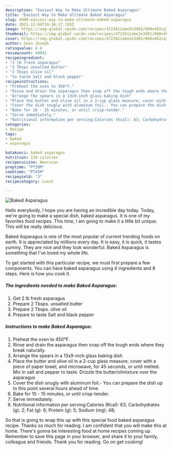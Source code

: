 ```yaml
---
description: "Easiest Way to Make Ultimate Baked Asparagus"
title: "Easiest Way to Make Ultimate Baked Asparagus"
slug: 4998-easiest-way-to-make-ultimate-baked-asparagus
date: 2021-12-04T19:36:17.155Z
image: https://img-global.cpcdn.com/recipes/4723611abe2e3d01/680x482cq70/baked-asparagus-recipe-main-photo.jpg
thumbnail: https://img-global.cpcdn.com/recipes/4723611abe2e3d01/680x482cq70/baked-asparagus-recipe-main-photo.jpg
cover: https://img-global.cpcdn.com/recipes/4723611abe2e3d01/680x482cq70/baked-asparagus-recipe-main-photo.jpg
author: Sean Joseph
ratingvalue: 4.4
reviewcount: 40041
recipeingredient:
- "2 lb fresh asparagus"
- "2 Tbsps unsalted butter"
- "2 Tbsps olive oil"
- "to taste Salt and black pepper"
recipeinstructions:
- "Preheat the oven to 450°F."
- "Rinse and drain the asparagus then snap off the tough ends where they break naturally."
- "Arrange the spears in a 13x9-inch glass baking dish"
- "Place the butter and olive oil in a 2-cup glass measure, cover with a piece of paper towel, and microwave, for 45 seconds, or until melted. Mix in salt and pepper to taste. Drizzle the butter/oilmixture over the asparagus"
- "Cover the dish snugly with aluminum foil.- You can prepare the dish up to this point several hours ahead of time."
- "Bake for 10 - 15 minutes, or until crisp-tender."
- "Serve immediately."
- "Nutritional information per serving:Calories (Kcal): 63; Carbohydrates (g): 2; Fat (g): 6; Protein (g): 5; Sodium (mg): 48;"
categories:
- Recipe
tags:
- baked
- asparagus

katakunci: baked asparagus 
nutrition: 119 calories
recipecuisine: American
preptime: "PT39M"
cooktime: "PT45M"
recipeyield: "3"
recipecategory: Lunch

---
```



![Baked Asparagus](https://img-global.cpcdn.com/recipes/4723611abe2e3d01/680x482cq70/baked-asparagus-recipe-main-photo.jpg)

Hello everybody, I hope you are having an incredible day today. Today, we're going to make a special dish, baked asparagus. It is one of my favorites food recipes. This time, I am going to make it a little bit unique. This will be really delicious.

Baked Asparagus is one of the most popular of current trending foods on earth. It is appreciated by millions every day. It is easy, it is quick, it tastes yummy. They are nice and they look wonderful. Baked Asparagus is something that I've loved my whole life.




To get started with this particular recipe, we must first prepare a few components. You can have baked asparagus using 4 ingredients and 8 steps. Here is how you cook it.

<!--inarticleads1-->

##### The ingredients needed to make Baked Asparagus:

1. Get 2 lb fresh asparagus
1. Prepare 2 Tbsps. unsalted butter
1. Prepare 2 Tbsps. olive oil
1. Prepare to taste Salt and black pepper




<!--inarticleads2-->

##### Instructions to make Baked Asparagus:

1. Preheat the oven to 450°F.
1. Rinse and drain the asparagus then snap off the tough ends where they break naturally.
1. Arrange the spears in a 13x9-inch glass baking dish
1. Place the butter and olive oil in a 2-cup glass measure, cover with a piece of paper towel, and microwave, for 45 seconds, or until melted. Mix in salt and pepper to taste. Drizzle the butter/oilmixture over the asparagus
1. Cover the dish snugly with aluminum foil.- You can prepare the dish up to this point several hours ahead of time.
1. Bake for 10 - 15 minutes, or until crisp-tender.
1. Serve immediately.
1. Nutritional information per serving:Calories (Kcal): 63; Carbohydrates (g): 2; Fat (g): 6; Protein (g): 5; Sodium (mg): 48;




So that is going to wrap this up with this special food baked asparagus recipe. Thanks so much for reading. I am confident that you will make this at home. There's gonna be interesting food at home recipes coming up. Remember to save this page in your browser, and share it to your family, colleague and friends. Thank you for reading. Go on get cooking!
